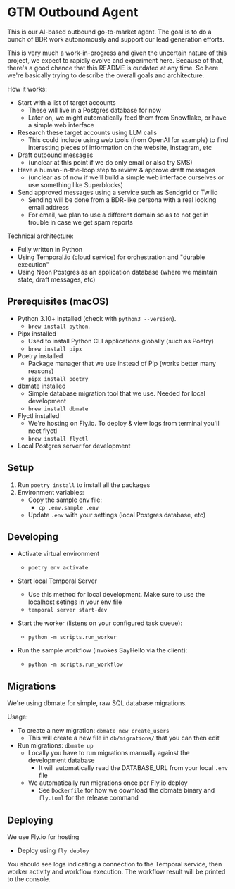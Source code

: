 # GTM Outbound Agent

This is our AI-based outbound go-to-market agent. The goal is to do a bunch of BDR work autonomously and support our lead generation efforts.

This is very much a work-in-progress and given the uncertain nature of this project, we expect to rapidly evolve and experiment here. Because of that, there's a good chance that this README is outdated at any time. So here we're basically trying to describe the overall goals and architecture.

How it works:
- Start with a list of target accounts
  - These will live in a Postgres database for now
  - Later on, we might automatically feed them from Snowflake, or have a simple web interface
- Research these target accounts using LLM calls
  - This could include using web tools (from OpenAI for example) to find interesting pieces of information on the website, Instagram, etc
- Draft outbound messages
  - (unclear at this point if we do only email or also try SMS)
- Have a human-in-the-loop step to review & approve draft messages
  - (unclear as of now if we'll build a simple web interface ourselves or use something like Superblocks)
- Send approved messages using a service such as Sendgrid or Twilio
  - Sending will be done from a BDR-like persona with a real looking email address
  - For email, we plan to use a different domain so as to not get in trouble in case we get spam reports

Technical architecture:
- Fully written in Python
- Using Temporal.io (cloud service) for orchestration and "durable execution"
- Using Neon Postgres as an application database (where we maintain state, draft messages, etc)

## Prerequisites (macOS)
- Python 3.10+ installed (check with `python3 --version`).
  - `brew install python`. 
- Pipx installed
  - Used to install Python CLI applications globally (such as Poetry)
  - `brew install pipx`
- Poetry installed
  - Package manager that we use instead of Pip (works better many reasons)
  - `pipx install poetry`
- dbmate installed
  - Simple database migration tool that we use. Needed for local development
  - `brew install dbmate`
- Flyctl installed
  - We're hosting on Fly.io. To deploy & view logs from terminal you'll neet flyctl
  - `brew install flyctl`
- Local Postgres server for development

## Setup
1. Run `poetry install` to install all the packages
2. Environment variables:
   - Copy the sample env file:
     - `cp .env.sample .env`
   - Update `.env` with your settings (local Postgres database, etc)

## Developing
- Activate virtual environment
  - `poetry env activate`

- Start local Temporal Server
  - Use this method for local development. Make sure to use the localhost setings in your env file
  - `temporal server start-dev`

- Start the worker (listens on your configured task queue):
  - `python -m scripts.run_worker`

- Run the sample workflow (invokes SayHello via the client):
  - `python -m scripts.run_workflow`

## Migrations
We're using dbmate for simple, raw SQL database migrations.

Usage:
- To create a new migration: `dbmate new create_users`
  - This will create a new file in `db/migrations/` that you can then edit
- Run migrations: `dbmate up`
  - Locally you have to run migrations manually against the development database
    - It will automatically read the DATABASE_URL from your local `.env` file
  - We automatically run migrations once per Fly.io deploy
    - See `Dockerfile` for how we download the dbmate binary and `fly.toml` for the release command

## Deploying
We use Fly.io for hosting
- Deploy using `fly deploy`

You should see logs indicating a connection to the Temporal service, then worker activity and workflow execution. The workflow result will be printed to the console.
